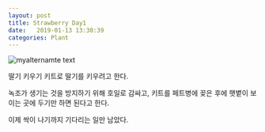 ```yaml
---
layout: post
title: Strawberry Day1
date:   2019-01-13 13:30:39
categories: Plant
---
```


![myalternamte text](/assets/plant/plant19_01_12.jpg)

딸기 키우기 키트로 딸기를 키우려고 한다.

녹조가 생기는 것을 방지하기 위해 호일로 감싸고, 키트를 페트병에 꽂은 후에 햇볕이 보이는 곳에 두기만 하면 된다고 한다.

이제 싹이 나기까지 기다리는 일만 남았다.

